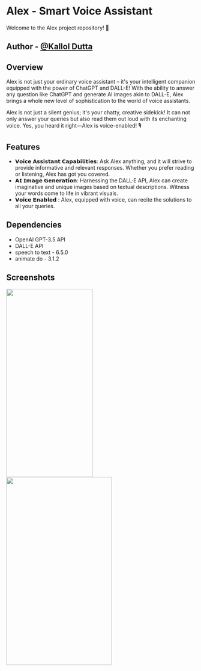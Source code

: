 
# Alex - Smart Voice Assistant

Welcome to the Alex project repository! 🚀

## Author - [@Kallol Dutta](https://www.github.com/kallol001)


## Overview
Alex is not just your ordinary voice assistant – it's your intelligent companion equipped with the power of ChatGPT and DALL-E! With the ability to answer any question like ChatGPT and generate AI images akin to DALL-E, Alex brings a whole new level of sophistication to the world of voice assistants.

Alex is not just a silent genius; it's your chatty, creative sidekick! It can not only answer your queries but also read them out loud with its enchanting voice. Yes, you heard it right—Alex is voice-enabled! 🎙️


## Features

- 𝗩𝗼𝗶𝗰𝗲 𝗔𝘀𝘀𝗶𝘀𝘁𝗮𝗻𝘁 𝗖𝗮𝗽𝗮𝗯𝗶𝗹𝗶𝘁𝗶𝗲𝘀: Ask Alex anything, and it will strive to provide informative and relevant responses. Whether you prefer reading or listening, Alex has got you covered.
- 𝗔𝗜 𝗜𝗺𝗮𝗴𝗲 𝗚𝗲𝗻𝗲𝗿𝗮𝘁𝗶𝗼𝗻: Harnessing the DALL·E API, Alex can create imaginative and unique images based on textual descriptions. Witness your words come to life in vibrant visuals.
- 𝗩𝗼𝗶𝗰𝗲 𝗘𝗻𝗮𝗯𝗹𝗲𝗱 : Alex, equipped with voice, can recite the solutions to all your queries.


## Dependencies
- OpenAI GPT-3.5 API
- DALL-E API
- speech to text - 6.5.0
- animate do - 3.1.2
## Screenshots

<p>
  <img src="https://github.com/Kallol001/Alex---Smart-Voice-Assistant/assets/121399773/14c7f06d-98af-476c-aef4-8d3bf375faec" width="231" height="500">
  <img src="https://github.com/Kallol001/Alex---Smart-Voice-Assistant/assets/121399773/a0678a9c-0237-48f0-b0a3-90e6543a41a3" width="281" height="500">
</p>



